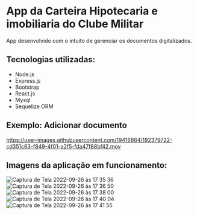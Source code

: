 # App da Carteira Hipotecaria e imobiliaria do Clube Militar

App desenvolvido com o intuito de gerenciar os documentos digitalizados.

## Tecnologias utilizadas:
- Node.js
- Express.js
- Bootstrap
- React.js
- Mysql
- Sequelize ORM

## Exemplo: Adicionar documento
https://user-images.githubusercontent.com/19416864/192379722-cd351c63-f849-4f01-a2f5-fda47f88bf42.mov

## Imagens da aplicação em funcionamento:

![Captura de Tela 2022-09-26 às 17 35 36](https://user-images.githubusercontent.com/19416864/192374908-c361ab1e-de42-4d4e-8bd1-adb1d0770e52.png)
![Captura de Tela 2022-09-26 às 17 36 50](https://user-images.githubusercontent.com/19416864/192375126-d60f57eb-4624-4491-b7d3-e286dc956caa.png)
![Captura de Tela 2022-09-26 às 17 38 00](https://user-images.githubusercontent.com/19416864/192375340-881d0961-c8a7-4835-a5f8-3cde8e371fbb.png)
![Captura de Tela 2022-09-26 às 17 40 04](https://user-images.githubusercontent.com/19416864/192375642-d6d06311-9eb4-47b5-a641-76b80f81e741.png)
![Captura de Tela 2022-09-26 às 17 41 55](https://user-images.githubusercontent.com/19416864/192375926-892ec2b1-9b7a-4125-9ccd-20b2bc943aa0.png)




